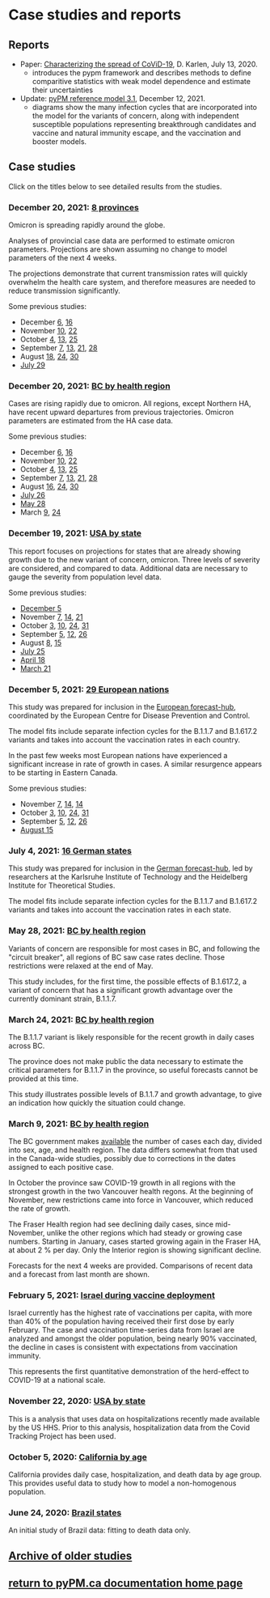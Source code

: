 # Case studies and reports

## Reports

* Paper: [Characterizing the spread of CoViD-19](reports/Characterizing_spread.pdf), D. Karlen, July 13, 2020.
    * introduces the pypm framework and describes methods to define comparitive statistics with weak model dependence
    and estimate their uncertainties
* Update: [pyPM reference model 3.1](reports/pypm_changes_3_1.pdf), December 12, 2021.
    * diagrams show the many infection cycles that are incorporated into the model for the variants of concern, along with independent susceptible
	populations representing breakthrough candidates and vaccine and natural immunity escape, and the vaccination and
	booster models.

## Case studies

Click on the titles below to see detailed results from the studies.

### December 20, 2021: [8 provinces](prov20211220/index.md)

Omicron is spreading rapidly around the globe.

Analyses of provincial case data are performed to estimate omicron parameters.
Projections are shown assuming no change to model parameters of the next 4 weeks.

The projections demonstrate that current transmission rates will quickly overwhelm the
health care system, and therefore measures are needed to reduce transmission significantly.

Some previous studies:

* December [6](prov20211206/index.md), [16](prov20211216/index.md)
* November [10](prov20211110/index.md), [22](prov20211122/index.md)
* October [4](prov20211004/index.md), [13](prov20211013/index.md), [25](prov20211025/index.md)
* September [7](prov20210907/index.md), [13](prov20210913/index.md), [21](prov20210921/index.md), [28](prov20210928/index.md)
* August [18](prov20210818/index.md), [24](prov20210824/index.md), [30](prov20210830/index.md)
* [July 29](prov20210729/index.md)

### December 20, 2021: [BC by health region](bc20211220/index.md)

Cases are rising rapidly due to omicron.
All regions, except Northern HA, have recent upward departures from
previous trajectories.
Omicron parameters are estimated from the HA case data.

Some previous studies:

* December [6](bc20211206/index.md), [16](bc20211216/index.md)
* November [10](bc20211110/index.md), [22](bc20211122/index.md)
* October [4](bc20211004/index.md), [13](bc20211013/index.md), [25](bc20211025/index.md)
* September [7](bc20210907/index.md), [13](bc20210913/index.md), [21](bc20210921/index.md),  [28](bc20210928/index.md)
* August [16](bc20210816/index.md), [24](bc20210824/index.md), [30](bc20210830/index.md)
* [July 26](bc20210726/index.md)
* [May 28](bc20210528/index.md)
* March [9](bc20210309/index.md), [24](bc20210324/index.md)

### December 19, 2021: [USA by state](usa20211219/index.md)

This report focuses on projections for states that are already showing growth due to the new variant of concern, omicron.
Three levels of severity are considered, and compared to data.
Additional data are necessary to gauge the severity from population level data.

Some previous studies:

* [December 5](usa20211205/index.md)
* November [7](usa20211107/index.md), [14](usa20211114/index.md), [21](usa20211121/index.md)
* October [3](usa20211003/index.md), [10](usa20211010/index.md), [24](usa20211024/index.md), [31](usa20211031/index.md)
* September [5](usa20210905/index.md), [12](usa20210912/index.md), [26](usa20210926/index.md)
* August [8](usa20210808/index.md), [15](usa20210815/index.md)
* [July 25](usa20210725/index.md)
* [April 18](usa20210418/index.md)
* [March 21](usa20210321/index.md)

### December 5, 2021: [29 European nations](eu20211205/index.md)

This study was prepared for inclusion in the [European forecast-hub](https://covid19forecasthub.eu/index.html),
coordinated by the European Centre for Disease Prevention and Control.

The model fits include separate infection cycles for the B.1.1.7 and B.1.617.2 variants and
takes into account the vaccination rates in each country.

In the past few weeks most European nations have experienced a significant increase in
rate of growth in cases. A similar resurgence appears to be starting in Eastern Canada.

Some previous studies:

* November [7](eu20211107/index.md), [14](eu20211114/index.md), [14](eu20211121/index.md)
* October [3](eu20211003/index.md), [10](eu20211010/index.md), [24](eu20211024/index.md), [31](eu20211031/index.md)
* September [5](eu20210905/index.md), [12](eu20210912/index.md), [26](eu20210926/index.md)
* [August 15](eu20210815/index.md)

### July 4, 2021: [16 German states](germany20210704/index.md)

This study was prepared for inclusion in the [German forecast-hub](https://kitmetricslab.github.io/forecasthub/forecast), led
by  researchers at the Karlsruhe Institute of Technology and the Heidelberg Institute for Theoretical Studies.

The model fits include separate infection cycles for the B.1.1.7 and B.1.617.2 variants and
takes into account the vaccination rates in each state.

### May 28, 2021: [BC by health region](bc20210528/index.md)

Variants of concern are responsible for most cases in BC, and following the "circuit breaker",
all regions of BC saw case rates decline.
Those restrictions were relaxed at the end of May.

This study includes, for the first time, the possible effects of B.1.617.2, a variant of concern that
has a significant growth advantage over the currently dominant strain, B.1.1.7.

### March 24, 2021: [BC by health region](bc20210324/index.md)

The B.1.1.7 variant is likely responsible for the recent growth in daily cases across BC.

The province does not make public the data necessary to estimate the critical parameters for B.1.1.7 in the province, so
useful forecasts cannot be provided at this time.

This study illustrates possible levels of B.1.1.7 and growth advantage, to give an indication how quickly the situation
could change.

### March 9, 2021: [BC by health region](bc20210309/index.md)

The BC government makes [available](http://www.bccdc.ca/health-info/diseases-conditions/covid-19/data)
the number of cases each day, divided into sex, age, and health region.
The data differs somewhat from that used in the Canada-wide studies, possibly due to corrections in
the dates assigned to each positive case.

In October the province saw COVID-19 growth in all regions with the strongest growth in the two Vancouver
health regons.
At the beginning of November, new restrictions came into force in Vancouver, which reduced the rate of growth.

The Fraser Health region had see declining daily cases, since mid-November, unlike the other regions
which had steady or growing case numbers.
Starting in January, cases started growing again in the Fraser HA, at about 2 % per day.
Only the Interior region is showing significant decline.

Forecasts for the next 4 weeks are provided. Comparisons of recent data
and a forecast from last month are shown.

### February 5, 2021: [Israel during vaccine deployment](https://nbviewer.jupyter.org/github/pypm/quickstart/blob/master/misc/israel_vaccination_study_20210204/israel_20210204.ipynb)

Israel currently has the highest rate of vaccinations per capita, with more than 40% of the population having received their first dose by early February.
The case and vaccination time-series data from Israel are analyzed and
amongst the older population, being nearly 90% vaccinated, the decline
in cases is consistent with expectations from vaccination immunity.

This represents the first quantitative demonstration of the herd-effect to COVID-19 at a national scale.

### November 22, 2020: [USA by state](usa_hhs_20201122/index.md)

This is a analysis that uses data on hospitalizations recently made available by the US HHS.
Prior to this analysis, hospitalization data from the Covid Tracking Project has been used.

### October 5, 2020: [California by age](california20201005/index.md)

California provides daily case, hospitalization, and death data by age group.
This provides useful data to study how to model a non-homogenous population.

### June 24, 2020: [Brazil states](brazil20200624/index.md)

An initial study of Brazil data: fitting to death data only.

## [Archive of older studies](archive/index.md)

## [return to pyPM.ca documentation home page](../..)
